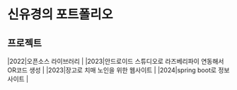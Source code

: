 # 신유경의 포트폴리오

## 프로젝트
|2022|오픈소스 라이브러리                                    |
|2023|안드로이드 스튜디오로 라즈베리파이 연동해서 OR코드 생성 |
|2023|장고로 치매 노인을 위한 웹사이트                       |
|2024|spring boot로 정보사이트                               |
